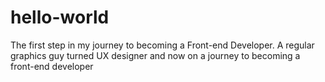 # hello-world
The first step in my journey to becoming a Front-end Developer.
A regular graphics guy turned UX designer and now on a journey to becoming a front-end developer
